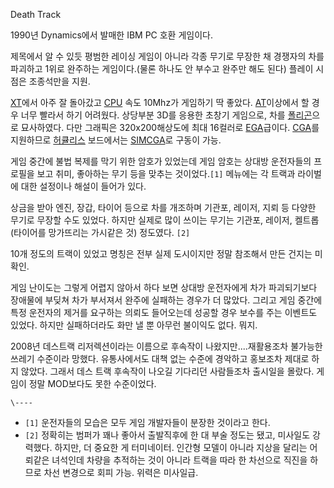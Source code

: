 Death Track

1990년 Dynamics에서 발매한 IBM PC 호환 게임이다.

제목에서 알 수 있듯 평범한 레이싱 게임이 아니라 각종 무기로 무장한 채 경쟁자의 차를 파괴하고 1위로 완주하는 게임이다.(물론 하나도 안
부수고 완주만 해도 된다) 플레이 시점은 조종석만을 지원.

[XT](XT.md)에서 아주 잘 돌아갔고 [CPU](CPU.md) 속도 10Mhz가 게임하기 딱 좋았다.
[AT](AT.md)이상에서 할 경우 너무 빨라서 하기 어려웠다. 상당부분 3D를 응용한 초창기 게임으로, 차를
[폴리곤](%ED%8F%B4%EB%A6%AC%EA%B3%A4.md)으로 묘사하였다. 다만 그래픽은 320x200해상도에 최대 16컬러로
[EGA](EGA.md)급이다. [CGA](CGA.md)를 지원하므로
[허큘리스](%ED%97%88%ED%81%98%EB%A6%AC%EC%8A%A4.md) 보드에서는
[SIMCGA](SIMCGA.md)로 구동이 가능.

게임 중간에 불법 복제를 막기 위한 암호가 있었는데 게임 암호는 상대방 운전자들의 프로필을 보고 취미, 좋아하는 무기 등을 맞추는
것이었다.`[1]` 메뉴에는 각 트랙과 라이벌에 대한 설정이나 해설이 들어가 있다.

상금을 받아 엔진, 장갑, 타이어 등으로 차를 개조하며 기관포, 레이저, 지뢰 등 다양한 무기로 무장할 수도 있었다. 하지만 실제로 많이
쓰이는 무기는 기관포, 레이저, 켈트롭(타이어를 망가뜨리는 가시같은 것) 정도였다. `[2]`

10개 정도의 트랙이 있었고 명칭은 전부 실제 도시이지만 정말 참조해서 만든 건지는 미확인.

게임 난이도는 그렇게 어렵지 않아서 하다 보면 상대방 운전자에게 차가 파괴되기보다 장애물에 부딪쳐 차가 부서져서 완주에 실패하는 경우가 더
많았다. 그리고 게임 중간에 특정 운전자의 제거를 요구하는 의뢰도 들어오는데 성공할 경우 보수를 주는 이벤트도 있었다. 하지만 실패하더라도
화만 낼 뿐 아무런 불이익도 없다. 뭐지.

2008년 데스트랙 리저렉션이라는 이름으로 후속작이 나왔지만....재활용조차 불가능한 쓰레기 수준이라 망했다. 유통사에서도 대책 없는 수준에
경악하고 홍보조차 제대로 하지 않았다. 그래서 데스 트랙 후속작이 나오길 기다리던 사람들조차 출시일을 몰랐다. 게임이 정말 MOD보다도 못한
수준이었다.

`\----`

  * `[1]` 운전자들의 모습은 모두 게임 개발자들이 분장한 것이라고 한다.
  * `[2]` 정확히는 범퍼가 꽤나 좋아서 출발직후에 한 대 부술 정도는 됐고, 미사일도 강력했다. 하지만, 더 중요한 게 터미네이터. 인간형 모델이 아니라 지상을 달리는 어뢰같은 녀석인데 차량을 추적하는 것이 아니라 트랙을 따라 한 차선으로 직진을 하므로 차선 변경으로 회피 가능. 위력은 미사일급.

